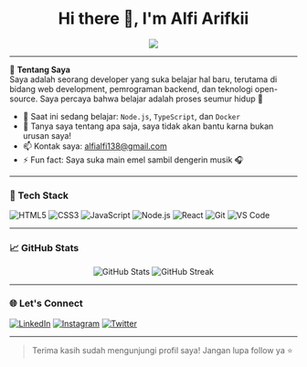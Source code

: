 <h1 align="center">Hi there 👋, I'm Alfi Arifkii</h1>

<p align="center">
  <img src="https://readme-typing-svg.herokuapp.com/?lines=Welcome+to+my+GitHub!;I'm+a+Passionate+Developer;I+Love+Learning+New+Things&center=true&width=500&height=50" />
</p>

---

🌟 **Tentang Saya**  
Saya adalah seorang developer yang suka belajar hal baru, terutama di bidang web development, pemrograman backend, dan teknologi open-source. Saya percaya bahwa belajar adalah proses seumur hidup 🚀

- 🌱 Saat ini sedang belajar: `Node.js`, `TypeScript`, dan `Docker`
- 💬 Tanya saya tentang apa saja, saya tidak akan bantu karna bukan urusan saya!
- 📫 Kontak saya: [alfialfi138@gmail.com](alfiLFI138@gmail.com)
- ⚡ Fun fact: Saya suka main emel sambil dengerin musik 🎧

---

### 🚀 Tech Stack
![HTML5](https://img.shields.io/badge/-HTML5-E34F26?style=flat-square&logo=html5&logoColor=white)
![CSS3](https://img.shields.io/badge/-CSS3-1572B6?style=flat-square&logo=css3)
![JavaScript](https://img.shields.io/badge/-JavaScript-F7DF1E?style=flat-square&logo=javascript&logoColor=black)
![Node.js](https://img.shields.io/badge/-Node.js-339933?style=flat-square&logo=node.js&logoColor=white)
![React](https://img.shields.io/badge/-React-20232A?style=flat-square&logo=react)
![Git](https://img.shields.io/badge/-Git-F05032?style=flat-square&logo=git&logoColor=white)
![VS Code](https://img.shields.io/badge/-VS%20Code-007ACC?style=flat-square&logo=visual-studio-code)

---

### 📈 GitHub Stats
<p align="center">
  <img src="https://github-readme-stats.vercel.app/api?username=alfiarifkiii&show_icons=true&theme=github_dark" alt="GitHub Stats" />
  <img src="https://github-readme-streak-stats.herokuapp.com/?user=alfiarifkiii&theme=github-dark" alt="GitHub Streak" />
</p>

---

### 🌐 Let's Connect
[![LinkedIn](https://img.shields.io/badge/LinkedIn-blue?style=flat&logo=linkedin&logoColor=white)](https://linkedin.com/in/yourusername)
[![Instagram](https://img.shields.io/badge/Instagram-E4405F?style=flat&logo=instagram&logoColor=white)](https://instagram.com/yourusername)
[![Twitter](https://img.shields.io/badge/Twitter-1DA1F2?style=flat&logo=twitter&logoColor=white)](https://twitter.com/yourusername)

---

> Terima kasih sudah mengunjungi profil saya! Jangan lupa follow ya ⭐
